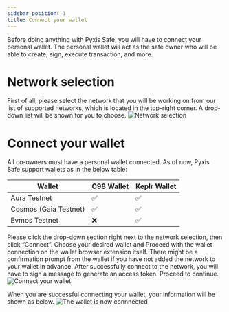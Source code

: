 ```yaml
---
sidebar_position: 1
title: Connect your wallet
---
```


Before doing anything with Pyxis Safe, you will have to connect your personal wallet. The personal wallet will act as the safe owner who will be able to create, sign, execute transaction, and more. 

# Network selection

First of all, please select the network that you will be working on from our list of supported networks, which is located in the top-right corner. A drop-down list will be shown for you to choose.
![Network selection](/img/pyxis-safe/network_selection_1.gif)

# Connect your wallet

All co-owners must have a personal wallet connected. As of now, Pyxis Safe support wallets as in the below table:

|Wallet|C98 Wallet|Keplr Wallet|
|------|------|------|
|Aura Testnet			|✅|✅|
|Cosmos (Gaia Testnet)	|✅|✅|
|Evmos Testnet			|❌|✅|

Please click the drop-down section right next to the network selection, then click “Connect”. Choose your desired wallet and Proceed with the wallet connection on the wallet browser extension itself. There might be a confirmation prompt from the wallet if you have not added the network to your wallet in advance. After successfully connect to the network, you will have to sign a message to generate an access token. Proceed to continue.
![Connect your wallet](/img/pyxis-safe/connect_your_wallet_1.gif)

When you are successful connecting your wallet, your information will be shown as below.
![The wallet is now connnected](/img/pyxis-safe/connect_your_wallet_2.png)
